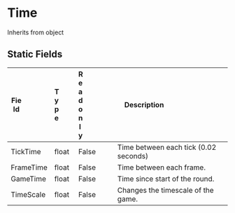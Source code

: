# Time
Inherits from object
## Static Fields
|<div style="width:30%">Field</div>|<div style="width:10%">Type</div>|<div style="width:10%">Readonly</div>|<div style="width:50%">Description</div>|
|---|---|---|---|
|TickTime|float|False|Time between each tick (0.02 seconds)|
|FrameTime|float|False|Time between each frame.|
|GameTime|float|False|Time since start of the round.|
|TimeScale|float|False|Changes the timescale of the game.|
